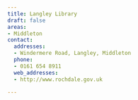 ```yaml
---
title: Langley Library
draft: false
areas:
- Middleton
contact:
  addresses:
  - Windermere Road, Langley, Middleton
  phone:
  - 0161 654 8911
  web_addresses:
  - http://www.rochdale.gov.uk

---
```


